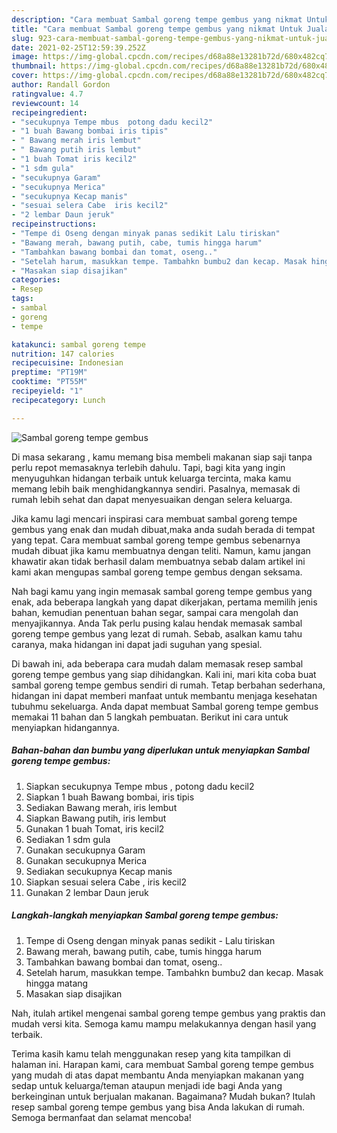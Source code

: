 ```yaml
---
description: "Cara membuat Sambal goreng tempe gembus yang nikmat Untuk Jualan"
title: "Cara membuat Sambal goreng tempe gembus yang nikmat Untuk Jualan"
slug: 923-cara-membuat-sambal-goreng-tempe-gembus-yang-nikmat-untuk-jualan
date: 2021-02-25T12:59:39.252Z
image: https://img-global.cpcdn.com/recipes/d68a88e13281b72d/680x482cq70/sambal-goreng-tempe-gembus-foto-resep-utama.jpg
thumbnail: https://img-global.cpcdn.com/recipes/d68a88e13281b72d/680x482cq70/sambal-goreng-tempe-gembus-foto-resep-utama.jpg
cover: https://img-global.cpcdn.com/recipes/d68a88e13281b72d/680x482cq70/sambal-goreng-tempe-gembus-foto-resep-utama.jpg
author: Randall Gordon
ratingvalue: 4.7
reviewcount: 14
recipeingredient:
- "secukupnya Tempe mbus  potong dadu kecil2"
- "1 buah Bawang bombai iris tipis"
- " Bawang merah iris lembut"
- " Bawang putih iris lembut"
- "1 buah Tomat iris kecil2"
- "1 sdm gula"
- "secukupnya Garam"
- "secukupnya Merica"
- "secukupnya Kecap manis"
- "sesuai selera Cabe  iris kecil2"
- "2 lembar Daun jeruk"
recipeinstructions:
- "Tempe di Oseng dengan minyak panas sedikit Lalu tiriskan"
- "Bawang merah, bawang putih, cabe, tumis hingga harum"
- "Tambahkan bawang bombai dan tomat, oseng.."
- "Setelah harum, masukkan tempe. Tambahkn bumbu2 dan kecap. Masak hingga matang"
- "Masakan siap disajikan"
categories:
- Resep
tags:
- sambal
- goreng
- tempe

katakunci: sambal goreng tempe 
nutrition: 147 calories
recipecuisine: Indonesian
preptime: "PT19M"
cooktime: "PT55M"
recipeyield: "1"
recipecategory: Lunch

---
```



![Sambal goreng tempe gembus](https://img-global.cpcdn.com/recipes/d68a88e13281b72d/680x482cq70/sambal-goreng-tempe-gembus-foto-resep-utama.jpg)

Di masa  sekarang , kamu memang bisa membeli makanan siap saji tanpa perlu repot memasaknya terlebih dahulu. Tapi, bagi kita yang ingin menyuguhkan hidangan terbaik untuk keluarga tercinta, maka kamu memang lebih baik menghidangkannya sendiri. Pasalnya, memasak di rumah lebih sehat dan dapat menyesuaikan dengan selera keluarga.

Jika kamu lagi mencari inspirasi cara membuat sambal goreng tempe gembus yang enak dan mudah dibuat,maka anda sudah berada di tempat yang tepat. Cara membuat sambal goreng tempe gembus  sebenarnya mudah dibuat jika kamu membuatnya dengan teliti. Namun, kamu jangan khawatir akan tidak berhasil dalam membuatnya 
sebab dalam artikel ini kami akan mengupas sambal goreng tempe gembus dengan seksama.  



Nah bagi kamu yang ingin memasak sambal goreng tempe gembus yang enak, ada beberapa langkah yang dapat dikerjakan, pertama memilih jenis bahan, kemudian penentuan bahan segar, sampai cara mengolah dan menyajikannya. Anda Tak perlu pusing kalau hendak memasak sambal goreng tempe gembus yang lezat di rumah. Sebab, asalkan kamu  tahu caranya, maka hidangan ini dapat jadi suguhan yang spesial.

Di bawah ini, ada beberapa cara mudah dalam memasak resep sambal goreng tempe gembus yang siap dihidangkan. Kali ini, mari kita coba buat sambal goreng tempe gembus sendiri di rumah. Tetap berbahan sederhana, hidangan ini dapat memberi manfaat untuk membantu menjaga kesehatan tubuhmu sekeluarga. Anda dapat membuat Sambal goreng tempe gembus memakai 11 bahan dan 5 langkah pembuatan. Berikut ini cara untuk menyiapkan hidangannya.

<!--inarticleads1-->

##### Bahan-bahan dan bumbu yang diperlukan untuk menyiapkan Sambal goreng tempe gembus:

1. Siapkan secukupnya Tempe mbus , potong dadu kecil2
1. Siapkan 1 buah Bawang bombai, iris tipis
1. Sediakan  Bawang merah, iris lembut
1. Siapkan  Bawang putih, iris lembut
1. Gunakan 1 buah Tomat, iris kecil2
1. Sediakan 1 sdm gula
1. Gunakan secukupnya Garam
1. Gunakan secukupnya Merica
1. Sediakan secukupnya Kecap manis
1. Siapkan sesuai selera Cabe , iris kecil2
1. Gunakan 2 lembar Daun jeruk




<!--inarticleads2-->

##### Langkah-langkah menyiapkan Sambal goreng tempe gembus:

1. Tempe di Oseng dengan minyak panas sedikit - Lalu tiriskan
1. Bawang merah, bawang putih, cabe, tumis hingga harum
1. Tambahkan bawang bombai dan tomat, oseng..
1. Setelah harum, masukkan tempe. Tambahkn bumbu2 dan kecap. Masak hingga matang
1. Masakan siap disajikan




Nah, itulah artikel mengenai  sambal goreng tempe gembus  yang praktis dan mudah versi kita. Semoga kamu mampu melakukannya dengan hasil yang terbaik. 

Terima kasih kamu telah menggunakan resep yang kita tampilkan di halaman ini. Harapan kami, cara membuat  Sambal goreng tempe gembus yang mudah di atas dapat membantu Anda menyiapkan makanan yang sedap untuk keluarga/teman ataupun menjadi ide bagi Anda yang berkeinginan untuk berjualan makanan. Bagaimana? Mudah bukan? Itulah resep sambal goreng tempe gembus yang bisa Anda lakukan di rumah. Semoga bermanfaat dan selamat mencoba!

